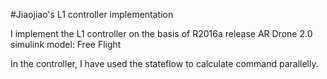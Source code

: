#Jiaojiao's L1 controller implementation

I implement the L1 controller on the basis of R2016a release AR Drone 2.0 simulink model: Free Flight

In the controller, I have used the stateflow to calculate command parallelly.
